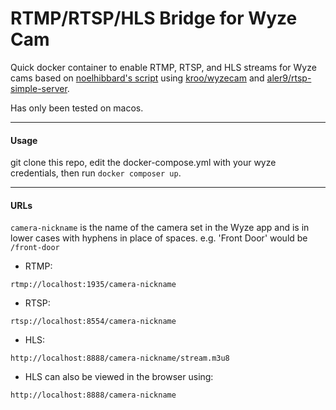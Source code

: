 # RTMP/RTSP/HLS Bridge for Wyze Cam

Quick docker container to enable RTMP, RTSP, and HLS streams for Wyze cams based on [noelhibbard's script](https://gist.github.com/noelhibbard/03703f551298c6460f2fd0bfdbc328bd#file-readme-md) using [kroo/wyzecam](https://github.com/kroo/wyzecam) and [aler9/rtsp-simple-server](https://github.com/aler9/rtsp-simple-server). 

Has only been tested on macos.

---
#### Usage

git clone this repo, edit the docker-compose.yml with your wyze credentials, then run `docker composer up`.

---

#### URLs

`camera-nickname` is the name of the camera set in the Wyze app and is in lower cases with hyphens in place of spaces. e.g. 'Front Door' would be `/front-door`

- RTMP:  
```
rtmp://localhost:1935/camera-nickname
```
- RTSP:  
```
rtsp://localhost:8554/camera-nickname
```
- HLS:  
```
http://localhost:8888/camera-nickname/stream.m3u8
```
- HLS can also be viewed in the browser using:
```
http://localhost:8888/camera-nickname
```